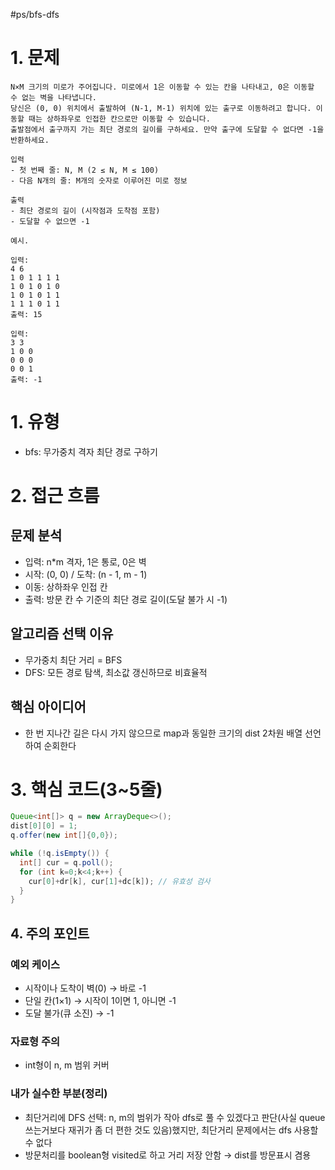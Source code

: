 #ps/bfs-dfs 
# 1. 문제

```
N×M 크기의 미로가 주어집니다. 미로에서 1은 이동할 수 있는 칸을 나타내고, 0은 이동할 수 없는 벽을 나타냅니다.
당신은 (0, 0) 위치에서 출발하여 (N-1, M-1) 위치에 있는 출구로 이동하려고 합니다. 이동할 때는 상하좌우로 인접한 칸으로만 이동할 수 있습니다.
출발점에서 출구까지 가는 최단 경로의 길이를 구하세요. 만약 출구에 도달할 수 없다면 -1을 반환하세요.

입력
- 첫 번째 줄: N, M (2 ≤ N, M ≤ 100)
- 다음 N개의 줄: M개의 숫자로 이루어진 미로 정보

출력
- 최단 경로의 길이 (시작점과 도착점 포함)
- 도달할 수 없으면 -1

예시.

입력:
4 6
1 0 1 1 1 1
1 0 1 0 1 0
1 0 1 0 1 1
1 1 1 0 1 1
출력: 15

입력:
3 3
1 0 0
0 0 0
0 0 1
출력: -1
```

# 1. 유형

- bfs: 무가중치 격자 최단 경로 구하기

# 2. 접근 흐름

## 문제 분석

 - 입력: n*m 격자, 1은 통로, 0은 벽
 - 시작: (0, 0) / 도착: (n - 1, m - 1)
 - 이동: 상하좌우 인접 칸
 - 출력: 방문 칸 수 기준의 최단 경로 길이(도달 불가 시 -1)

## 알고리즘 선택 이유
 - 무가중치 최단 거리 = BFS
 - DFS: 모든 경로 탐색, 최소값 갱신하므로 비효율적

## 핵심 아이디어
- 한 번 지나간 길은 다시 가지 않으므로 map과 동일한 크기의 dist 2차원 배열 선언하여 순회한다

# 3. 핵심 코드(3~5줄)

```java
Queue<int[]> q = new ArrayDeque<>();
dist[0][0] = 1;
q.offer(new int[]{0,0});

while (!q.isEmpty()) {
  int[] cur = q.poll();
  for (int k=0;k<4;k++) {
    cur[0]+dr[k], cur[1]+dc[k]); // 유효성 검사
  }
}
```

## 4. 주의 포인트

### 예외 케이스

- 시작이나 도착이 벽(0) → 바로 -1
- 단일 칸(1×1) → 시작이 1이면 1, 아니면 -1
- 도달 불가(큐 소진) → -1

### 자료형 주의

- int형이 n, m 범위 커버

### 내가 실수한 부분(정리)
- 최단거리에 DFS 선택: n, m의 범위가 작아 dfs로 풀 수 있겠다고 판단(사실 queue쓰는거보다 재귀가 좀 더 편한 것도 있음)했지만, 최단거리 문제에서는 dfs 사용할 수 없다
- 방문처리를 boolean형 visited로 하고 거리 저장 안함 → dist를 방문표시 겸용